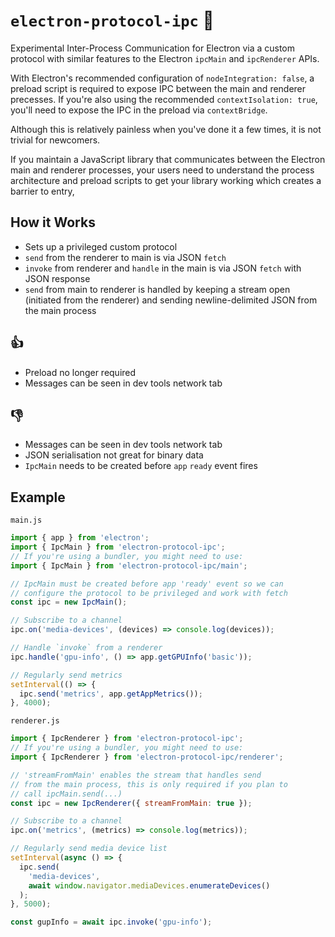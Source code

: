 # `electron-protocol-ipc` 💫

Experimental Inter-Process Communication for Electron via a custom protocol with
similar features to the Electron `ipcMain` and `ipcRenderer` APIs.

With Electron's recommended configuration of `nodeIntegration: false`, a preload
script is required to expose IPC between the main and renderer precesses. If
you're also using the recommended `contextIsolation: true`, you'll need to
expose the IPC in the preload via `contextBridge`.

Although this is relatively painless when you've done it a few times, it is not
trivial for newcomers.

If you maintain a JavaScript library that communicates between the
Electron main and renderer processes, your users need to understand the
process architecture and preload scripts to get your library working which
creates a barrier to entry,

## How it Works

- Sets up a privileged custom protocol
- `send` from the renderer to main is via JSON `fetch`
- `invoke` from renderer and `handle` in the main is via JSON `fetch` with JSON response
- `send` from main to renderer is handled by keeping a stream open (initiated
  from the renderer) and sending newline-delimited JSON from the main process

## 👍

- Preload no longer required
- Messages can be seen in dev tools network tab

## 👎

- Messages can be seen in dev tools network tab
- JSON serialisation not great for binary data
- `IpcMain` needs to be created before `app` `ready` event fires

## Example

`main.js`

```js
import { app } from 'electron';
import { IpcMain } from 'electron-protocol-ipc';
// If you're using a bundler, you might need to use:
import { IpcMain } from 'electron-protocol-ipc/main';

// IpcMain must be created before app 'ready' event so we can
// configure the protocol to be privileged and work with fetch
const ipc = new IpcMain();

// Subscribe to a channel
ipc.on('media-devices', (devices) => console.log(devices));

// Handle `invoke` from a renderer
ipc.handle('gpu-info', () => app.getGPUInfo('basic'));

// Regularly send metrics
setInterval(() => {
  ipc.send('metrics', app.getAppMetrics());
}, 4000);
```

`renderer.js`

```js
import { IpcRenderer } from 'electron-protocol-ipc';
// If you're using a bundler, you might need to use:
import { IpcRenderer } from 'electron-protocol-ipc/renderer';

// 'streamFromMain' enables the stream that handles send
// from the main process, this is only required if you plan to
// call ipcMain.send(...)
const ipc = new IpcRenderer({ streamFromMain: true });

// Subscribe to a channel
ipc.on('metrics', (metrics) => console.log(metrics));

// Regularly send media device list
setInterval(async () => {
  ipc.send(
    'media-devices',
    await window.navigator.mediaDevices.enumerateDevices()
  );
}, 5000);

const gupInfo = await ipc.invoke('gpu-info');
```
